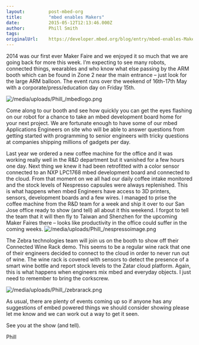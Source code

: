 ```yaml
---
layout:         post-mbed-org
title:          "mbed enables Makers"
date:           2015-05-12T12:13:46.000Z
author:         Phill Smith
tags:           
originalUrl:    https://developer.mbed.org/blog/entry/mbed-enables-Makers/
---
```


<p>
  2014 was our first ever Maker Faire and we enjoyed it so much
  that we are going back for more this week. I’m expecting to see
  many robots, connected things, wearables and who know what else
  passing by the ARM booth which can be found in Zone 2 near the
  main entrance – just look for the large ARM balloon. The event
  runs over the weekend of 16th-17th May with a
  corporate/press/education day on Friday 15th.
</p>
<p>
  <img src=
  "https://developer.mbed.org/media/uploads/Phill_/mbedlogo.png"
  alt="/media/uploads/Phill_/mbedlogo.png" title=
  "/media/uploads/Phill_/mbedlogo.png">
</p>
<p>
  Come along to our booth and see how quickly you can get the eyes
  flashing on our robot for a chance to take an mbed development
  board home for your next project. We are fortunate enough to have
  some of our mbed Applications Engineers on site who will be able
  to answer questions from getting started with programming to
  senior engineers with tricky questions at companies shipping
  millions of gadgets per day.
</p>
<p>
  Last year we ordered a new coffee machine for the office and it
  was working really well in the R&amp;D department but it vanished
  for a few hours one day. Next thing we knew it had been
  retrofitted with a color sensor connected to an NXP LPC1768 mbed
  development board and connected to the cloud. From that moment on
  we all had our daily coffee intake monitored and the stock levels
  of Nespresso capsules were always replenished. This is what
  happens when mbed Engineers have access to 3D printers, sensors,
  development boards and a few wires. I managed to prise the coffee
  machine from the R&amp;D team for a week and ship it over to our
  San Jose office ready to show (and tell) all about it this
  weekend. I forgot to tell the team that it will then fly to
  Taiwan and Shenzhen for the upcoming Maker Faires there – looks
  like productivity in the office could suffer in the coming weeks.
  <img src=
  "https://developer.mbed.org/media/uploads/Phill_/nespressoimage.png"
  alt="/media/uploads/Phill_/nespressoimage.png" title=
  "/media/uploads/Phill_/nespressoimage.png">
</p>
<p>
  The Zebra technologies team will join us on the booth to show off
  their Connected Wine Rack demo. This seems to be a regular wine
  rack that one of their engineers decided to connect to the cloud
  in order to never run out of wine. The wine rack is covered with
  sensors to detect the presence of a smart wine bottle and report
  stock levels to the Zatar cloud platform. Again, this is what
  happens when engineers mix mbed and everyday objects. I just need
  to remember to bring the corkscrew.
</p>
<p>
  <img src=
  "https://developer.mbed.org/media/uploads/Phill_/zebrarack.png"
  alt="/media/uploads/Phill_/zebrarack.png" title=
  "/media/uploads/Phill_/zebrarack.png">
</p>
<p>
  As usual, there are plenty of events coming up so if anyone has
  any suggestions of embed powered things we should consider
  showing please let me know and we can work out a way to get it
  seen.
</p>
<p>
  See you at the show (and tell).
</p>
<p>
  Phill
</p>

